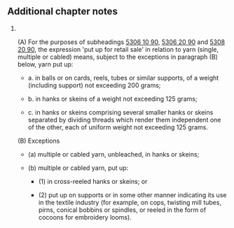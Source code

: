 ## Additional chapter notes

1.  

    (A) For the purposes of subheadings [5306 10 90](/commodities/5306109000), [5306 20 90](/commodities/5306209000) and [5308 20 90](/commodities/5308209000), the expression 'put up for retail sale' in relation to yarn (single, multiple or cabled) means, subject to the exceptions in paragraph (B) below, yarn put up:

    - a. in balls or on cards, reels, tubes or similar supports, of a weight (including support) not exceeding 200 grams;

    - b. in hanks or skeins of a weight not exceeding 125 grams;

    - c. in hanks or skeins comprising several smaller hanks or skeins separated by dividing threads which render them independent one of the other, each of uniform weight not exceeding 125 grams.

    (B) Exceptions

    - (a) multiple or cabled yarn, unbleached, in hanks or skeins;

    - (b) multiple or cabled yarn, put up:

        - (1) in cross-reeled hanks or skeins; or

        - (2) put up on supports or in some other manner indicating its use in the textile industry (for example, on cops, twisting mill tubes, pirns, conical bobbins or spindles, or reeled in the form of cocoons for embroidery looms).
